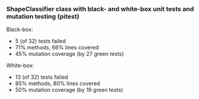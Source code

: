 ### ShapeClassifier class with black- and white-box unit tests and mutation testing (pitest)

Black-box:
- 5 (of 32) tests failed
- 71% methods, 66% lines covered
- 45% mutation coverage (by 27 green tests)

White-box:
- 13 (of 32) tests failed 
- 85% methods, 80% lines covered
- 50% mutation coverage (by 19 green tests)
